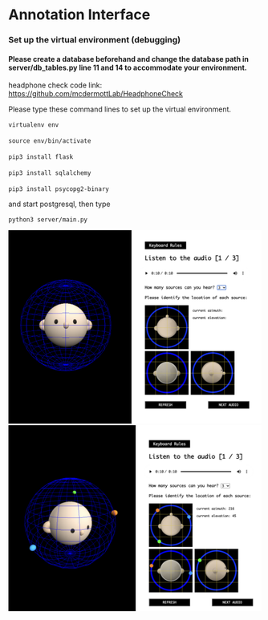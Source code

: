 # Annotation Interface

### Set up the virtual environment (debugging)

#### Please create a database beforehand and change the database path in server/db_tables.py line 11 and 14 to accommodate your environment.

headphone check code link: https://github.com/mcdermottLab/HeadphoneCheck

Please type these command lines to set up the virtual environment.
```
virtualenv env

source env/bin/activate

pip3 install flask

pip3 install sqlalchemy

pip3 install psycopg2-binary
```
and start postgresql, then type

```
python3 server/main.py
```

<img src="/templates/question/img/display1.png" width="600" height=auto />
<img src="/templates/question/img/display2.png" width="600" height=auto />